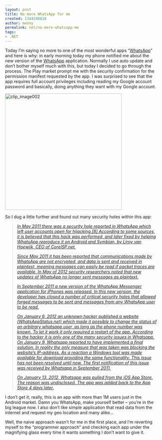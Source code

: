 ```yaml
---
layout: post
title: No more WhatsApp for me
created: 1344240810
author: menny
permalink: net/no-more-whatsapp-me
tags:
- .NET
---
```

<p>Today I’m saying no more to one of the most wonderful apps “<a href="http://www.whatsapp.com/">WhatsApp</a>” and here is why: in early morning today my phone notified me about the new version of the <a href="http://www.whatsapp.com/">WhatsApp</a> application. Normally I use auto update and don’t bother myself much with this, but today I decided to go through the process. The Play market prompt me with the security confirmation for the permission manifest requested by the app. I was surprised to see that the app requires full account privileges including reading my Google account password and basically, doing anything they want with my Google account.
<p><a href="http://www.onemenny.com/blog/wp-content/uploads/2012/08/clip_image002.jpg"><img style="background-image: none; border-bottom: 0px; border-left: 0px; padding-left: 0px; padding-right: 0px; display: inline; border-top: 0px; border-right: 0px; padding-top: 0px" title="clip_image002" border="0" alt="clip_image002" src="http://www.onemenny.com/blog/wp-content/uploads/2012/08/clip_image002_thumb.jpg" width="384" height="384"></a>
<p>So I dug a little further and found out many security holes within this app:<br />
<blockquote>
<p><i><a href="http://en.wikipedia.org/wiki/WhatsApp">In May 2011 there was a security hole reported in WhatsApp which left user accounts open for hijacking.[8] According to some sources, it is believed that this hack was performed, and later fixed by helping WhatsApp reproduce it on Android and Symbian, by Liroy van Hoewijk, CEO of CoreISP.net.</a></i>
<p><i><a href="http://en.wikipedia.org/wiki/WhatsApp">Since May 2011 it has been reported that communications made by WhatsApp are not encrypted, and data is sent and received in plaintext, meaning messages can easily be read if packet traces are available. In May of 2012 security researchers noted that new updates of WhatsApp no longer sent messages as plaintext.</a></i>
<p><i><a href="http://en.wikipedia.org/wiki/WhatsApp">In September 2011 a new version of the WhatsApp Messenger application for iPhones was released. In this new version, the developer has closed a number of critical security holes that allowed forged messages to be sent and messages from any WhatsApp user to be read.</a></i>
<p><i><a href="http://en.wikipedia.org/wiki/WhatsApp">On January 6, 2012 an unknown hacker published a website (WhatsAppStatus.net) which made it possible to change the status of an arbitrary whatsapp user, as long as the phone number was known. To let it work it only required a restart of the app. According to the hacker it is only one of the many security issues in Whatsapp. On January 9, Whatsapp reported to have implemented a final solution. In reality the only measure that was taken was blocking the website’s IP-address. As a reaction a Windows tool was made available for download providing the same functionality. This issue has not been resolved until now. The first notification of this issue was received by Whatsapp in September 2011.</a></i>
<p><i><a href="http://en.wikipedia.org/wiki/WhatsApp">On January 13, 2012, Whatsapp was pulled from the iOS App Store. The reason was undisclosed. The app was added back to the App Store 4 days later.</a></i></p>
</blockquote>
<p>I don’t get it; really, this is an app with more than 1M users just in the Android market. Damn you WhatsApp, make yourself better – you’re in the big league now. I also don’t like simple application that read data from the internet and request my geo location and many alike…
<p>Well, the naive approach wasn’t for me in the first place, and I’m reverting myself to the “programmer approach” and checking each app under the magnifying glass every time it wants something I don’t want to give it.</p>
